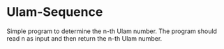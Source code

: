 # Ulam-Sequence
Simple program to determine the n-th Ulam number. The program should read n as input and then return the n-th Ulam number.
